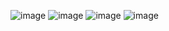 ![image](https://github.com/karpo27/Exercism_JS/assets/54405665/d3fcd525-e1e3-48cb-adfe-3abd89476146)
![image](https://github.com/karpo27/Exercism_JS/assets/54405665/161f5dd7-350c-4a99-9f43-bca76ebf40b6)
![image](https://github.com/karpo27/Exercism_JS/assets/54405665/09e58e99-7fff-43be-ba90-87bf397ad95b)
![image](https://github.com/karpo27/Exercism_JS/assets/54405665/e1d10719-201d-4393-ac24-f2a16aa58a75)
